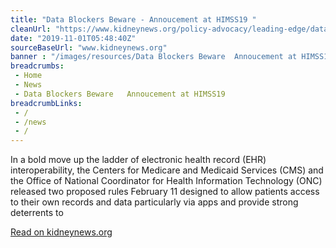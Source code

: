 ```yaml
--- 
title: "Data Blockers Beware - Annoucement at HIMSS19 "
cleanUrl: "https://www.kidneynews.org/policy-advocacy/leading-edge/data-blockers-beware-annoucement-himss19"
date: "2019-11-01T05:48:40Z"
sourceBaseUrl: "www.kidneynews.org"
banner : "/images/resources/Data Blockers Beware  Annoucement at HIMSS19.png"
breadcrumbs:
 - Home
 - News
 - Data Blockers Beware   Annoucement at HIMSS19
breadcrumbLinks:
 - / 
 - /news
 - / 
---
```

In a bold move up the ladder of electronic health record (EHR) interoperability, the Centers for Medicare and Medicaid Services (CMS) and the Office of National Coordinator for Health Information Technology (ONC) released two proposed rules February 11 designed to allow patients access to their own records and data particularly via apps and provide strong deterrents to  
  
[Read on kidneynews.org](https://www.kidneynews.org/policy-advocacy/leading-edge/data-blockers-beware-annoucement-himss19)
